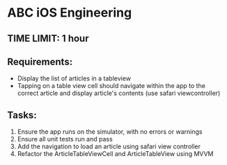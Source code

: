 # ABC iOS Engineering

## TIME LIMIT: 1 hour

## Requirements:
* Display the list of articles in a tableview
* Tapping on a table view cell should navigate within the app to the correct article and display article's contents (use safari viewcontroller)

## Tasks:
1. Ensure the app runs on the simulator, with no errors or warnings
2. Ensure all unit tests run and pass
3. Add the navigation to load an article using safari view controller
4. Refactor the ArticleTableViewCell and ArticleTableView using MVVM
